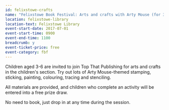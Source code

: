 ```yaml
---
id: felixstowe-crafts
name: "Felixstowe Book Festival: Arts and crafts with Arty Mouse (for 3-6 year-olds)"
location: felixstowe-library
location-text: Felixstowe Library
event-start-date: 2017-07-01
event-start-time: 0900
event-end-time: 1100
breadcrumb: y
event-ticket-price: free
event-category: fbf
---
```


Children aged 3-6 are invited to join Top That Publishing for arts and crafts in the children's section. Try out lots of Arty Mouse-themed stamping, sticking, painting, colouring, tracing and stenciling.

All materials are provided, and children who complete an activity will be entered into a free prize draw.

No need to book, just drop in at any time during the session.
